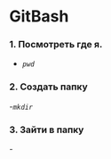 # GitBash
 ### __1. Посмотреть где я.__ 
 - *`pwd`*   
 ### __2. Создать папку__ 
 -*`mkdir`*
  ### __3. Зайти в папку__ 
 -*`   `*
 
 
 



